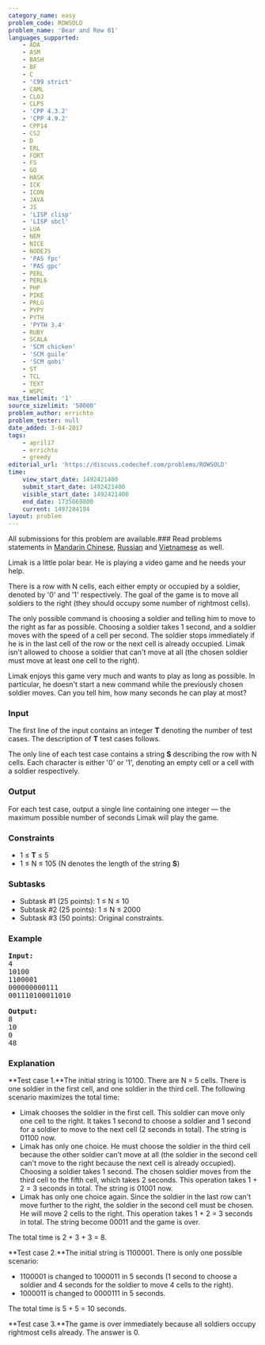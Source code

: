 ```yaml
---
category_name: easy
problem_code: ROWSOLD
problem_name: 'Bear and Row 01'
languages_supported:
    - ADA
    - ASM
    - BASH
    - BF
    - C
    - 'C99 strict'
    - CAML
    - CLOJ
    - CLPS
    - 'CPP 4.3.2'
    - 'CPP 4.9.2'
    - CPP14
    - CS2
    - D
    - ERL
    - FORT
    - FS
    - GO
    - HASK
    - ICK
    - ICON
    - JAVA
    - JS
    - 'LISP clisp'
    - 'LISP sbcl'
    - LUA
    - NEM
    - NICE
    - NODEJS
    - 'PAS fpc'
    - 'PAS gpc'
    - PERL
    - PERL6
    - PHP
    - PIKE
    - PRLG
    - PYPY
    - PYTH
    - 'PYTH 3.4'
    - RUBY
    - SCALA
    - 'SCM chicken'
    - 'SCM guile'
    - 'SCM qobi'
    - ST
    - TCL
    - TEXT
    - WSPC
max_timelimit: '1'
source_sizelimit: '50000'
problem_author: errichto
problem_tester: null
date_added: 3-04-2017
tags:
    - april17
    - errichto
    - greedy
editorial_url: 'https://discuss.codechef.com/problems/ROWSOLD'
time:
    view_start_date: 1492421400
    submit_start_date: 1492421400
    visible_start_date: 1492421400
    end_date: 1735669800
    current: 1497284104
layout: problem
---
```

All submissions for this problem are available.###  Read problems statements in [Mandarin Chinese](http://www.codechef.com/download/translated/APRIL17/mandarin/ROWSOLD.pdf), [Russian](http://www.codechef.com/download/translated/APRIL17/russian/ROWSOLD.pdf) and [Vietnamese](http://www.codechef.com/download/translated/APRIL17/vietnamese/ROWSOLD.pdf) as well.

Limak is a little polar bear. He is playing a video game and he needs your help.

There is a row with N cells, each either empty or occupied by a soldier, denoted by '0' and '1' respectively. The goal of the game is to move all soldiers to the right (they should occupy some number of rightmost cells).

The only possible command is choosing a soldier and telling him to move to the right as far as possible. Choosing a soldier takes 1 second, and a soldier moves with the speed of a cell per second. The soldier stops immediately if he is in the last cell of the row or the next cell is already occupied. Limak isn't allowed to choose a soldier that can't move at all (the chosen soldier must move at least one cell to the right).

Limak enjoys this game very much and wants to play as long as possible. In particular, he doesn't start a new command while the previously chosen soldier moves. Can you tell him, how many seconds he can play at most?

### Input

The first line of the input contains an integer **T** denoting the number of test cases. The description of **T** test cases follows.

The only line of each test case contains a string **S** describing the row with N cells. Each character is either '0' or '1', denoting an empty cell or a cell with a soldier respectively.

### Output

For each test case, output a single line containing one integer — the maximum possible number of seconds Limak will play the game.

### Constraints

- 1 ≤ **T** ≤ 5
- 1 ≤ N ≤ 105 (N denotes the length of the string **S**)

### Subtasks

- Subtask #1 (25 points): 1 ≤ N ≤ 10
- Subtask #2 (25 points): 1 ≤ N ≤ 2000
- Subtask #3 (50 points): Original constraints.

### Example

<pre><b>Input:</b>
4
10100
1100001
000000000111
001110100011010

<b>Output:</b>
8
10
0
48
</pre>
### Explanation

**Test case 1.**The initial string is 10100. There are N = 5 cells. There is one soldier in the first cell, and one soldier in the third cell. The following scenario maximizes the total time:

- Limak chooses the soldier in the first cell. This soldier can move only one cell to the right. It takes 1 second to choose a soldier and 1 second for a soldier to move to the next cell (2 seconds in total). The string is 01100 now.
- Limak has only one choice. He must choose the soldier in the third cell because the other soldier can't move at all (the soldier in the second cell can't move to the right because the next cell is already occupied). Choosing a soldier takes 1 second. The chosen soldier moves from the third cell to the fifth cell, which takes 2 seconds. This operation takes 1 + 2 = 3 seconds in total. The string is 01001 now.
- Limak has only one choice again. Since the soldier in the last row can't move further to the right, the soldier in the second cell must be chosen. He will move 2 cells to the right. This operation takes 1 + 2 = 3 seconds in total. The string become 00011 and the game is over.

The total time is 2 + 3 + 3 = 8.

**Test case 2.**The initial string is 1100001. There is only one possible scenario:

- 1100001 is changed to 1000011 in 5 seconds (1 second to choose a soldier and 4 seconds for the soldier to move 4 cells to the right).
- 1000011 is changed to 0000111 in 5 seconds.

The total time is 5 + 5 = 10 seconds.

**Test case 3.**The game is over immediately because all soldiers occupy rightmost cells already. The answer is 0.
